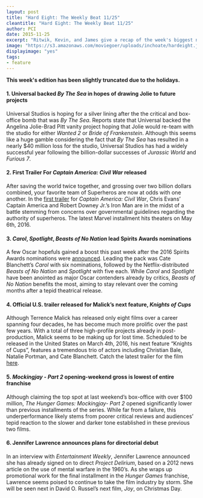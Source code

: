 ```yaml
---
layout: post
title: "Hard Eight: The Weekly Beat 11/25"
cleantitle: "Hard Eight: The Weekly Beat 11/25"
author: PCI
date: 2015-11-25
excerpt: "Ritwik, Kevin, and James give a recap of the week's biggest news"
image: "https://s3.amazonaws.com/moviegoer/uploads/inchoate/hardeight.jpg"
displayimage: "yes"
tags: 
- feature
---
```


**This week's edition has been slightly truncated due to the holidays.**

#### 1. Universal backed *By The Sea* in hopes of drawing Jolie to future projects

Universal Studios is hoping for a silver lining after the the critical and box-office bomb that was *By The Sea*. Reports state that Universal backed the Angelina Jolie-Brad Pitt vanity project hoping that Jolie would re-team with the studio for either *Wanted 2* or *Bride of Frankenstein*. Although this seems like a huge gamble considering the fact that *By The Sea* has resulted in a nearly $40 million loss for the studio, Universal Studios has had a widely successful year following the billion-dollar successes of *Jurassic World* and *Furious 7*.

#### 2. First Trailer For *Captain America: Civil War* released
	
After saving the world twice together, and grossing over two billion dollars combined, your favorite team of Superheros are now at odds with one another. In the [first trailer](https://www.youtube.com/watch?v=uVdV-lxRPFo) for *Captain America: Civil War*, Chris Evans’ Captain America and Robert Downey Jr.’s Iron Man are in the midst of a battle stemming from concerns over governmental guidelines regarding the authority of superheros. The latest Marvel installment hits theaters on May 6th, 2016. 


#### 3. *Carol*, *Spotlight*, *Beasts of No Nation* lead Spirits Awards nominations

A few Oscar hopefuls gained a boost this past week after the 2016 Spirits Awards nominations were [announced](http://www.spiritawards.com/nominees/). Leading the pack was Cate Blanchett’s *Carol* with six nominations, followed by the Netflix-distributed *Beasts of No Nation* and *Spotlight* with five each. While *Carol* and *Spotlight* have been anointed as major Oscar contenders already by critics, *Beasts of No Nation* benefits the most, aiming to stay relevant over the coming months after a tepid theatrical release.
 
#### 4. Official U.S. trailer released for Malick’s next feature, *Knights of Cups*

Although Terrence Malick has released only eight films over a career spanning four decades, he has become much more prolific over the past few years. With a total of three high-profile projects already in post-production, Malick seems to be making up for lost time. Scheduled to be released in the United States on March 4th, 2016, his next feature “Knights of Cups”, features a tremendous trio of actors including Christian Bale, Natalie Portman, and Cate Blanchett. Catch the latest trailer for the film [here](https://www.youtube.com/watch?v=vl6BWTIZeOg). 

#### 5. *Mockingjay - Part 2* opening-weekend gross is lowest of entire franchise

Although claiming the top spot at last weekend’s box-office with over $100 million, *The Hunger Games: Mockingjay- Part 2* opened significantly lower than previous installments of the series. While far from a failure, this underperformance likely stems from poorer critical reviews and audiences’ tepid reaction to the slower and darker tone established in these previous two films. 

#### 6. Jennifer Lawrence announces plans for directorial debut

In an interview with *Entertainment Weekly*, Jennifer Lawrence announced she has already signed on to direct *Project Delirium*, based on a 2012 news article on the use of mental warfare in the 1960’s. As she wraps up promotional work for the final installment in the *Hunger Games* franchise, Lawrence seems poised to continue to take the film industry by storm. She will be seen next in David O. Russel’s next film, *Joy*, on Christmas Day. 
